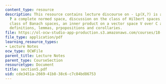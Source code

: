 ```yaml
---
content_type: resource
description: This resource contains lecture discourse on - Lp(X,?) is a Banach space
  ? a complete normed space, discussion on the class of Hilbert spaces,  a special
  class of Banach spaces, an inner product on a vector space V over C and supporting
  definitions, lemmas, prpopositions and corollaries.
file: https://ol-ocw-studio-app-production.s3.amazonaws.com/courses/18-155-differential-analysis-fall-2004/cde3451a266941b838c6c7c84bd86753_section5.pdf
file_type: application/pdf
learning_resource_types:
- Lecture Notes
ocw_type: OCWFile
parent_title: Lecture Notes
parent_type: CourseSection
resourcetype: Document
title: section5.pdf
uid: cde3451a-2669-41b8-38c6-c7c84bd86753
---
```

